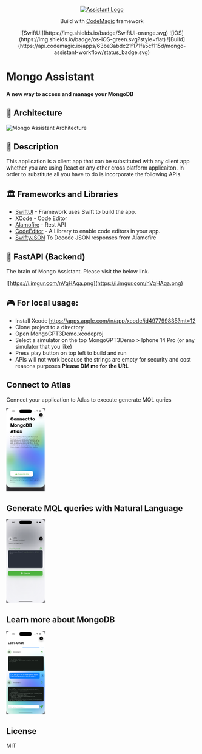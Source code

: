 <p align="center">
  <a href="https://i.imgur.com/Dc8R4IX.png" target="blank"><img src="https://i.imgur.com/Dc8R4IX.png" width="500" alt="Assistant Logo" /></a>
</p>

<p align="center">Build with <a href="https://codemagic.io/start/" target="_blank">CodeMagic</a> framework</p>

<p align="center">![SwiftUI](https://img.shields.io/badge/SwiftUI-orange.svg) ![iOS](https://img.shields.io/badge/os-iOS-green.svg?style=flat) ![Build](https://api.codemagic.io/apps/63be3abdc21f171fa5cf115d/mongo-assistant-workflow/status_badge.svg)</p>

# Mongo Assistant
#### A new way to access and manage your MongoDB

## 🤖 Architecture

![Mongo Assistant Architecture](https://i.imgur.com/D3DwODY.jpg)

## 📝 Description

This application is a client app that can be substituted with any client app whether you are using React or any other cross platform applicaiton. In order to substitute all you have to do is incorporate the following APIs.

## 🏛️ Frameworks and Libraries

- [SwiftUI](http://nestjs.com) - Framework uses Swift to build the app. 
- [XCode](https://www.mongodb.com) - Code Editor
- [Alamofire](https://www.mongodb.com/docs/drivers/node/current) - Rest API
- [CodeEditor](https://github.com/ZeeZide/CodeEditor) - A Library to enable code editors in your app.
- [SwiftyJSON](https://github.com/SwiftyJSON/SwiftyJSON) To Decode JSON responses from Alamofire


## 🧠 FastAPI (Backend)

The brain of Mongo Assistant. Please visit the below link.
 [](Link)


![https://i.imgur.com/nVqHAqa.png](https://i.imgur.com/nVqHAqa.png)

## 🎮 For local usage:
- Install Xcode https://apps.apple.com/in/app/xcode/id497799835?mt=12
- Clone project to a directory 
- Open MongoGPT3Demo.xcodeproj
- Select a simulator on the top MongoGPT3Demo > Iphone 14 Pro (or any simulator that you like)
- Press play button on top left to build and run
- APIs will not work because the strings are empty for security and cost reasons purposes
**Please DM me for the URL**


## Connect to Atlas

Connect your application to Atlas to execute generate MQL quries

<img src="Images/connect.png" width=20% height=20%>


## Generate MQL queries with Natural Language


<img src="Images/mql.png" width=20% height=20%>


## Learn more about MongoDB


<img src="Images/chat.png" width=20% height=20%>

## License

MIT
